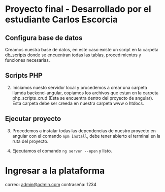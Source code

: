 # Proyecto final - Desarrollado por el estudiante Carlos Escorcia

## Configura base de datos

Creamos nuestra base de datos, en este caso existe un script en la carpeta db_scripts donde se encuentran todas las tablas, procedimientos y funciones necesarias.

## Scripts PHP

2.  Iniciamos nuesto servidor local y procedemos a crear una carpeta llamda backend-angular, copiamos los archivos que estan en la carpeta php_scripts_crud (Esta se encuentra dentro del proyecto de angular). Esta carpeta debe ser creeda en nuestra carpeta www o htdocs.

## Ejecutar proyecto

3.  Procedemos a instalar todas las dependencias de nuestro proyecto en angular con el comando `npm install`, debe tener abierto el terminal en la ruta del proyecto.

4.  Ejecutamos el comando `ng server --open` y listo.


# Ingresar a la plataforma 

correo: admin@admin.com
contraseña: 1234
